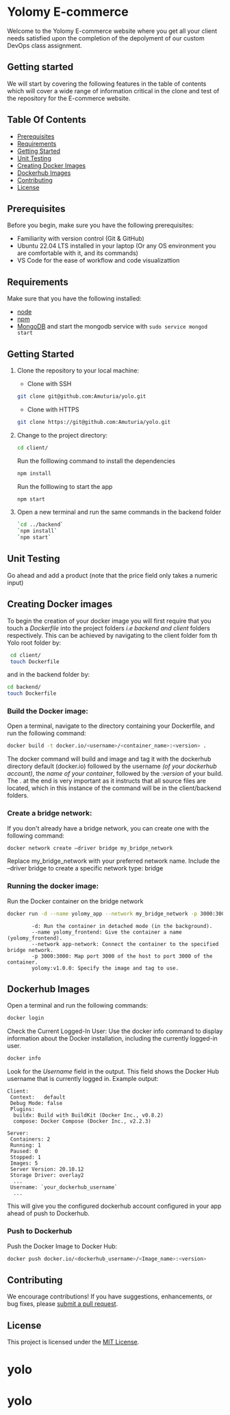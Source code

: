 # Yolomy E-commerce

Welcome to the Yolomy E-commerce website where you get all your client needs satisfied upon the completion of the depolyment of our custom DevOps class assignment.

## Getting started
We will start by covering the following features in the table of contents which will cover a wide range of information critical in the clone and test of the repository for the E-commerce website.

## Table Of Contents
- [Prerequisites](#prerequisites)
- [Requirements](#Requirements)
- [Getting Started](#getting-started)
- [Unit Testing](#unit-testing)
- [Creating Docker Images](#creating-Docker-images)
- [Dockerhub Images](#dockerhub-images)
- [Contributing](#contributing)
- [License](#License)

## Prerequisites
Before you begin, make sure you have the following prerequisites:

- Familiarity with version control (Git & GitHub)
- Ubuntu 22.04 LTS installed in your laptop (Or any OS environment you are comfortable with it, and its commands)
- VS Code for the ease of workflow and code visualizattion

## Requirements
Make sure that you have the following installed:
- [node](https://www.digitalocean.com/community/tutorials/how-to-install-node-js-on-ubuntu-18-04) 
- [npm](https://nodejs.org/en/download/package-manager) 
- [MongoDB](https://docs.mongodb.com/manual/tutorial/install-mongodb-on-ubuntu/) and start the mongodb service with `sudo service mongod start`



## Getting Started
1. Clone the repository to your local machine:

    - Clone with SSH

   ```bash
   git clone git@github.com:Amuturia/yolo.git
   ```

   - Clone with HTTPS

   ```bash
   git clone https://git@github.com:Amuturia/yolo.git
   ```
   

2. Change to the project directory:
 
   ```bash
   cd client/
   ```
    Run the folllowing command to install the dependencies 
   ```bash
   npm install
   ```
    Run the folllowing to start the app
   ```bash
   npm start
   ```
3. Open a new terminal and run the same commands in the backend folder
     ```bash
     `cd ../backend`
     `npm install`
     `npm start`
     ```
    
## Unit Testing
Go ahead and add a product (note that the price field only takes a numeric input)

## Creating Docker images
To begin the creation of your docker image you will first require that you touch a *Dockerfile* into the project folders *i.e backend and client* folders respectively.
This can be achieved by navigating to the client folder fom th Yolo root folder by:
```bash
 cd client/
 touch Dockerfile
```
and in the backend folder by: 
```bash
cd backend/
touch Dockerfile
```
### Build the Docker image:
Open a terminal, navigate to the directory containing your Dockerfile, and run the following command:
```bash
docker build -t docker.io/<username>/<container_name>:<version> .
```
The docker command will build and image and tag it with the dockerhub directory default (docker.io) followed by the username *(of your dockerhub account)*, the *name of your container*, followed by the *:version* of your build.
The . at the end is very important as it instructs that all source files are located, which in this instance of the command will be in the client/backend folders.

### Create a bridge network:
If you don't already have a bridge network, you can create one with the following command:
```bash
docker network create –driver bridge my_bridge_network
```
Replace my_bridge_network with your preferred network name.
Include the –driver bridge to create a specific network type: bridge

### Running the docker image:
Run the Docker container on the bridge network
```bash
docker run -d --name yolomy_app --network my_bridge_network -p 3000:3000 yolomy:v1.0.1
```
````
        -d: Run the container in detached mode (in the background).
    	--name yolomy_frontend: Give the container a name (yolomy_frontend).
    	--network app-network: Connect the container to the specified bridge network.
    	-p 3000:3000: Map port 3000 of the host to port 3000 of the container.
    	yolomy:v1.0.0: Specify the image and tag to use.
````

## Dockerhub Images
Open a terminal and run the following commands:
````bash
docker login
````
Check the Current Logged-In User: Use the docker info command to display information about the Docker installation, including the currently logged-in user.
 ````bash
 docker info 
````
Look for the *Username* field in the output. This field shows the Docker Hub username that is currently logged in.
Example output:
```
Client:
 Context:	default
 Debug Mode: false
 Plugins:
  buildx: Build with BuildKit (Docker Inc., v0.8.2)
  compose: Docker Compose (Docker Inc., v2.2.3)

Server:
 Containers: 2
 Running: 1
 Paused: 0
 Stopped: 1
 Images: 5
 Server Version: 20.10.12
 Storage Driver: overlay2
  ...
 Username: `your_dockerhub_username`
  ...
```

This will give you the configured dockerhub account configured in your app ahead of push to Dockerhub.

### Push to Dockerhub
Push the Docker Image to Docker Hub:
````bash
docker push docker.io/<dockerhub_username>/<Image_name>:<version>
````
## Contributing
We encourage contributions! If you have suggestions, enhancements, or bug fixes, please [submit a pull request](https://github.com/Amuturia/yolo/pulls).


## License
This project is licensed under the [MIT License](./LICENSE).
# yolo
# yolo
